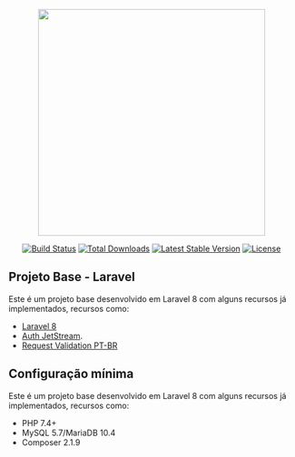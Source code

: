 <p align="center"><a href="https://laravel.com" target="_blank"><img src="https://raw.githubusercontent.com/laravel/art/master/logo-lockup/5%20SVG/2%20CMYK/1%20Full%20Color/laravel-logolockup-cmyk-red.svg" width="400"></a></p>

<p align="center">
<a href="https://travis-ci.org/laravel/framework"><img src="https://travis-ci.org/laravel/framework.svg" alt="Build Status"></a>
<a href="https://packagist.org/packages/laravel/framework"><img src="https://img.shields.io/packagist/dt/laravel/framework" alt="Total Downloads"></a>
<a href="https://packagist.org/packages/laravel/framework"><img src="https://img.shields.io/packagist/v/laravel/framework" alt="Latest Stable Version"></a>
<a href="https://packagist.org/packages/laravel/framework"><img src="https://img.shields.io/packagist/l/laravel/framework" alt="License"></a>
</p>

## Projeto Base - Laravel

Este é um projeto base desenvolvido em Laravel 8 com alguns recursos já implementados, recursos como:

- [Laravel 8](https://laravel.com/docs/8.x)
- [Auth JetStream](https://jetstream.laravel.com/2.x/introduction.html).
- [Request Validation PT-BR](https://github.com/LaravelLegends/pt-br-validator)

## Configuração mínima

Este é um projeto base desenvolvido em Laravel 8 com alguns recursos já implementados, recursos como:

- PHP 7.4+
- MySQL 5.7/MariaDB 10.4
- Composer 2.1.9